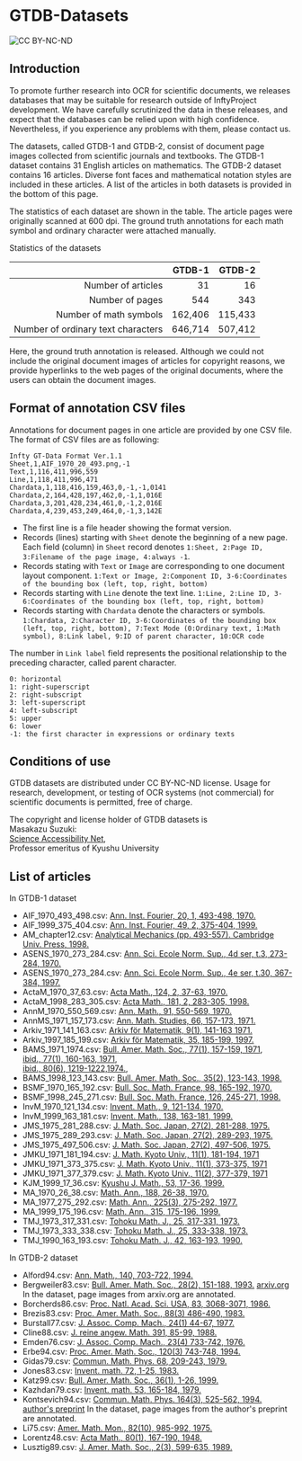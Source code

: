 # GTDB-Datasets
![CC BY-NC-ND](https://raw.githubusercontent.com/uchidalab/GTDB-Dataset/master/Cc-by-nc-nd_icon.png)

## Introduction
To promote further research into OCR for scientific documents, we releases databases that may be suitable for research outside of InftyProject development. We have carefully scrutinized the data in these releases, and expect that the databases can be relied upon with high confidence. Nevertheless, if you experience any problems with them, please contact us.

The datasets, called GTDB-1 and GTDB-2, consist of document page images collected from scientific journals and textbooks. 
The GTDB-1 dataset contains 31 English articles on mathematics. The GTDB-2 dataset contains 16 articles. Diverse font faces and mathematical notation styles are included in these articles. A list of the articles in both datasets is provided in the bottom of this page.

The statistics of each dataset are shown in the table. The article pages were originally scanned at 600 dpi. The ground truth annotations for each math symbol and ordinary character were attached manually.

Statistics of the datasets

||GTDB-1|GTDB-2|
---:|---:|---:|
Number of articles | 31 | 16 |
Number of pages | 544 | 343 |
Number of math symbols | 162,406 | 115,433|
Number of ordinary text characters | 646,714 | 507,412 |

Here, the ground truth annotation is released. Although we could not include the original document images of articles for copyright reasons, we provide hyperlinks to the web pages of the original documents, where the users can obtain the document images.

## Format of annotation CSV files

Annotations for document pages in one article are provided by one CSV file. The format of CSV files are as following:

    Infty GT-Data Format Ver.1.1
    Sheet,1,AIF_1970_20_493.png,-1
    Text,1,116,411,996,559
    Line,1,118,411,996,471
    Chardata,1,118,416,159,463,0,-1,-1,0141
    Chardata,2,164,428,197,462,0,-1,1,016E
    Chardata,3,201,428,234,461,0,-1,2,016E
    Chardata,4,239,453,249,464,0,-1,3,142E

* The first line is a file header showing the format version.
* Records (lines) starting with `Sheet` denote the beginning of a new page. Each field (column) in `Sheet` record denotes 
`1:Sheet, 2:Page ID, 3:Filename of the page image, 4:always -1`. 
* Records stating with `Text` or `Image` are corresponding to one document layout component. `1:Text or Image, 2:Component ID, 3-6:Coordinates of the bounding box (left, top, right, bottom)`
* Records starting with `Line` denote the text line. `1:Line, 2:Line ID, 3-6:Coordinates of the bounding box (left, top, right, bottom)`
* Records starting with `Chardata` denote the characters or symbols. `1:Chardata, 2:Character ID, 3-6:Coordinates of the bounding box (left, top, right, bottom), 7:Text Mode (0:Ordinary text, 1:Math symbol), 8:Link label, 9:ID of parent character, 10:OCR code`

The number in `Link label` field represents the positional relationship to the preceding character, called parent character.

    0: horizontal
    1: right-superscript
    2: right-subscript
    3: left-superscript
    4: left-subscript
    5: upper
    6: lower
    -1: the first character in expressions or ordinary texts
    
## Conditions of use

GTDB datasets are distributed under CC BY-NC-ND license. Usage for research, development, or testing of OCR systems (not commercial) for scientific documents is permitted, free of charge.

The copyright and license holder of GTDB datasets is  
Masakazu Suzuki:  
[Science Accessibility Net](http://www.sciaccess.net/en/),  
Professor emeritus of Kyushu University

## List of articles

In GTDB-1 dataset
* AIF_1970_493_498.csv: [Ann. Inst. Fourier, 20, 1, 493-498, 1970.](http://aif.cedram.org/aif-bin/item?id=AIF_1970__20_1_493_0)
* AIF_1999_375_404.csv: [Ann. Inst. Fourier, 49, 2, 375-404, 1999.](http://aif.cedram.org/aif-bin/item?id=AIF_1999__49_2_375_0)
* AM_chapter12.csv: [Analytical Mechanics (pp. 493-557). Cambridge Univ. Press, 1998.](https://www.cambridge.org/core/books/analytical-mechanics/special-relativity/283A31E1632C7E028C596DD7F902FC03)
* ASENS_1970_273_284.csv: [Ann. Sci. Ecole Norm. Sup., 4d ser, t.3, 273-284, 1970.](http://www.numdam.org/item/?id=ASENS_1970_4_3_3_273_0)
* ASENS_1970_273_284.csv: [Ann. Sci. Ecole Norm. Sup., 4e ser, t.30, 367-384, 1997.](http://www.numdam.org/item/ASENS_1997_4_30_3_367_0/)
* ActaM_1970_37_63.csv: [Acta Math., 124, 2, 37-63, 1970.](https://projecteuclid.org/euclid.acta/1485889650)
* ActaM_1998_283_305.csv: [Acta Math., 181, 2, 283-305, 1998.](https://projecteuclid.org/euclid.acta/1485891181)
* AnnM_1970_550_569.csv: [Ann. Math., 91, 550-569, 1970.](https://www.jstor.org/stable/1970637?seq=1#metadata_info_tab_contents)
* AnnMS_1971_157_173.csv: [Ann. Math. Studies, 66, 157-173, 1971.](https://press.princeton.edu/titles/13.html)
* Arkiv_1971_141_163.csv: [Arkiv för Matematik, 9(1), 141-163 1971.](https://link.springer.com/article/10.1007/BF02383641)
* Arkiv_1997_185_199.csv: [Arkiv för Matematik, 35, 185-199, 1997.](https://link.springer.com/article/10.1007/BF02559598)
* BAMS_1971_1974.csv: [Bull. Amer. Math. Soc., 77(1), 157-159, 1971](http://www.ams.org/journals/bull/1971-77-01/S0002-9904-1971-12644-7/),  
[ibid., 77(1), 160-163, 1971](http://www.ams.org/journals/bull/1971-77-01/S0002-9904-1971-12646-0/),  
[ibid., 80(6), 1219-1222,1974.](https://www.ams.org/journals/bull/1974-80-06/S0002-9904-1974-13686-4/),  
* BAMS_1998_123_143.csv: [Bull. Amer. Math. Soc., 35(2), 123-143, 1998.](http://www.ams.org/journals/bull/1998-35-02/S0273-0979-98-00745-9/home.html)
* BSMF_1970_165_192.csv: [Bull. Soc. Math. France, 98, 165-192, 1970.](http://www.numdam.org/item/?id=BSMF_1970__98__165_0)
* BSMF_1998_245_271.csv: [Bull. Soc. Math. France, 126, 245-271, 1998.](http://www.numdam.org/item/BSMF_1998__126_2_245_0/)
* InvM_1970_121_134.csv: [Invent. Math., 9, 121-134, 1970.](https://escholarship.org/uc/item/30x2b9n3)
* InvM_1999_163_181.csv: [Invent. Math., 138, 163-181, 1999. ](https://link.springer.com/article/10.1007/s002220050345)
* JMS_1975_281_288.csv: [J. Math. Soc. Japan, 27(2), 281-288, 1975.](https://projecteuclid.org/euclid.jmsj/1240434774)
* JMS_1975_289_293.csv: [J. Math. Soc. Japan, 27(2), 289-293, 1975.](https://projecteuclid.org/euclid.jmsj/1240434775)
* JMS_1975_497_506.csv: [J. Math. Soc. Japan, 27(2), 497-506, 1975.](https://projecteuclid.org/euclid.jmsj/1240434494)
* JMKU_1971_181_194.csv: [J. Math. Kyoto Univ., 11(1), 181-194, 1971](https://projecteuclid.org/euclid.kjm/1250523693)
* JMKU_1971_373_375.csv: [J. Math. Kyoto Univ., 11(1), 373-375, 1971](https://projecteuclid.org/euclid.kjm/1250523653)
* JMKU_1971_377_379.csv: [J. Math. Kyoto Univ., 11(2), 377-379, 1971](https://projecteuclid.org/euclid.kjm/1250523654)
* KJM_1999_17_36.csv: [Kyushu J. Math., 53, 17-36, 1999.](https://www.jstage.jst.go.jp/article/kyushujm/53/1/53_1_17/_article)
* MA_1970_26_38.csv: [Math. Ann., 188, 26-38, 1970.](https://eudml.org/doc/162034)
* MA_1977_275_292.csv: [Math. Ann., 225(3), 275-292, 1977.](https://link.springer.com/content/pdf/10.1007/BF01425243.pdf)
* MA_1999_175_196.csv: [Math. Ann., 315, 175-196, 1999.](https://link.springer.com/article/10.1007/s002080050291)
* TMJ_1973_317_331.csv: [Tohoku Math. J., 25, 317-331, 1973.](https://projecteuclid.org/euclid.tmj/1178241332)
* TMJ_1973_333_338.csv: [Tohoku Math. J., 25, 333-338, 1973.](https://projecteuclid.org/euclid.tmj/1178241333)
* TMJ_1990_163_193.csv: [Tohoku Math. J., 42, 163-193, 1990.](https://projecteuclid.org/euclid.tmj/1178227652)

In GTDB-2 dataset
* Alford94.csv: [Ann. Math., 140, 703-722, 1994.](https://www.jstor.org/stable/2118576?seq=1#metadata_info_tab_contents)
* Bergweiler83.csv: [Bull. Amer. Math. Soc., 28(2), 151-188, 1993.](http://www.ams.org/journals/bull/1993-29-02/S0273-0979-1993-00432-4/) [arxiv.org](https://arxiv.org/abs/math/9310226) In the dataset, page images from arxiv.org are annotated.
* Borcherds86.csv: [Proc. Natl. Acad. Sci. USA, 83, 3068-3071, 1986.](https://www.ncbi.nlm.nih.gov/pmc/articles/PMC323452/pdf/pnas00314-0027.pdf)
* Brezis83.csv: [Proc. Amer. Math. Soc., 88(3) 486-490, 1983.](https://www.jstor.org/stable/2044999?seq=1#metadata_info_tab_contents)
* Burstall77.csv: [J. Assoc. Comp. Mach., 24(1) 44-67, 1977.](https://dl.acm.org/citation.cfm?doid=321992.321996)
* Cline88.csv: [J. reine angew. Math. 391, 85-99, 1988.](http://people.virginia.edu/~lls2l/finite_dimensional.pdf)
* Emden76.csv: [J. Assoc. Comp. Mach., 23(4) 733-742, 1976.](https://dl.acm.org/citation.cfm?id=321991)
* Erbe94.csv: [Proc. Amer. Math. Soc., 120(3) 743-748, 1994.](https://www.jstor.org/stable/2160465?seq=1#metadata_info_tab_contents)
* Gidas79.csv: [Commun. Math. Phys. 68, 209-243, 1979.](https://link.springer.com/article/10.1007/BF01221125)
* Jones83.csv: [Invent. math. 72, 1-25, 1983.](https://link.springer.com/content/pdf/10.1007/BF01389127.pdf)
* Katz99.csv: [Bull. Amer. Math. Soc., 36(1), 1-26, 1999.](http://citeseerx.ist.psu.edu/viewdoc/summary?doi=10.1.1.206.1532)
* Kazhdan79.csv: [Invent. math. 53, 165-184, 1979.](https://link.springer.com/content/pdf/10.1007/BF01390031.pdf)
* Kontsevich94.csv: [Commun. Math. Phys. 164(3), 525-562, 1994.](https://projecteuclid.org/euclid.cmp/1104270948) [author's preprint](https://www.ihes.fr/~maxim/TEXTS/WithManinCohFT.pdf) In the dataset, page images from the author's preprint are annotated.
* Li75.csv: [Amer. Math. Mon., 82(10), 985-992, 1975.](https://www.jstor.org/stable/2318254?seq=1#metadata_info_tab_contents)
* Lorentz48.csv: [Acta Math., 80(1), 167-190, 1948.](https://projecteuclid.org/euclid.acta/1485888479)
* Lusztig89.csv: [J. Amer. Math. Soc., 2(3), 599-635, 1989.](https://www.jstor.org/stable/1990945?seq=1#metadata_info_tab_contents)
